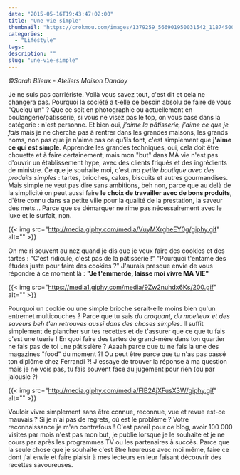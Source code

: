 ```yaml
---
date: "2015-05-16T19:43:47+02:00"
title: "Une vie simple"
thumbnail: "https://crokmou.com/images/1379259_566901950031542_1187450050_n.jpg"
categories:
  - "Lifestyle"
tags:
description: ""
slug: "une-vie-simple"
---
```


_©Sarah Blieux - Ateliers Maison Dandoy_

Je ne suis pas carriériste. Voilà vous savez tout, c'est dit et cela ne changera pas. Pourquoi la société a t-elle ce besoin absolu de faire de vous "Quelqu'un" ? Que ce soit en photographie ou actuellement en boulangerie/pâtisserie, si vous ne visez pas le top, on vous case dans la catégorie : n'est personne. Et bien oui, _j'aime la pâtisserie, j'aime ce que je fais_ mais je ne cherche pas à rentrer dans les grandes maisons, les grands noms, non pas que je n'aime pas ce qu'ils font, c'est simplement que **j'aime ce qui est simple**. Apprendre les grandes techniques, oui, cela doit être chouette et à faire certainement, mais mon "but" dans MA vie n'est pas d'ouvrir un établissement hype, avec des clients friqués et des ingrédients de ministre. Ce que je souhaite moi, c'est _ma petite boutique avec des produits simples_ : tartes, brioches, cakes, biscuits et autres gourmandises. Mais simple ne veut pas dire sans ambitions, beh non, parce que au delà de la simplicité on peut aussi faire **le choix de travailler avec de bons produits**, d'être connu dans sa petite ville pour la qualité de la prestation, la saveur des mets... Parce que se démarquer ne rime pas nécessairement avec le luxe et le surfait, non.

{{< img src="http://media.giphy.com/media/VuyMXrgheEY0g/giphy.gif" alt="" >}}

On me ri souvent au nez quand je dis que je veux faire des cookies et des tartes : "C'est ridicule, c'est pas de la pâtisserie !" "Pourquoi t'entame des études juste pour faire des cookies ?" J'aurais presque envie de vous répondre à ce moment là : **"Je t'emmerde, laisse moi vivre MA VIE"**

{{< img src="https://media1.giphy.com/media/9Zw2nuhdx6Ks/200.gif" alt="" >}}

Pourquoi un cookie ou une simple brioche serait-elle moins bien qu'un entremet multicouches ? Parce que tu sais _du croquant, du moelleux et des saveurs beh t'en retrouves aussi dans des choses simples_. Il suffit simplement de plancher sur tes recettes et de t'assurer que ce que tu fais c'est une tuerie ! En quoi faire des tartes de grand-mère dans ton quartier ne fais pas de toi une pâtissière ? Aaaah parce que tu ne fais la une des magazines "food" du moment ?! Ou peut être parce que tu n'as pas passé ton diplôme chez Ferrandi ?! J'essaye de trouver la réponse à ma question mais je ne vois pas, tu fais souvent face au jugement pour rien (ou par jalousie ?)

{{< img src="http://media.giphy.com/media/FlB2AjXFusX3W/giphy.gif" alt="" >}}

Vouloir vivre simplement sans être connue, reconnue, vue et revue est-ce mauvais ? Si je n'ai pas de regrets, où est le problème ? Votre reconnaissance je m'en contrefous ! C'est pareil pour ce blog, avoir 100 000 visites par mois n'est pas mon but, je publie lorsque je le souhaite et je ne cours par après les programmes TV ou les partenaires à succès. Parce que la seule chose que je souhaite c'est être heureuse avec moi même, faire ce dont j'ai envie et faire plaisir à mes lecteurs en leur faisant découvrir des recettes savoureuses.